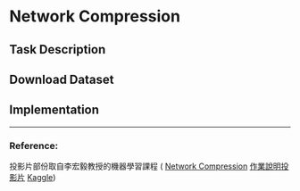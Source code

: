 # Network Compression
## Task Description
## Download Dataset
## Implementation

---
### Reference:
投影片部份取自李宏毅教授的機器學習課程 (
[Network Compression](http://speech.ee.ntu.edu.tw/~tlkagk/courses/ML_2019/Lecture/Attack%20(v8).pdf)
[作業說明投影片](https://docs.google.com/presentation/d/1n5gc0uk3ysoOzfH2kd56DJwj-BE6le_CXiBboK9g8Hk/edit#slide=id.g7bf2fa9c47_0_0)
[Kaggle](https://www.kaggle.com/c/ml2020spring-hw7))
